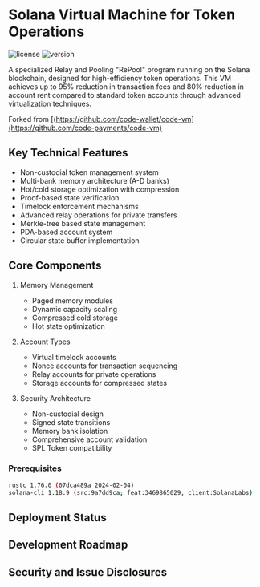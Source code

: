 # Solana Virtual Machine for Token Operations
![license][license-image]
![version][version-image]

[version-image]: https://img.shields.io/badge/version-0.2.0-blue.svg?style=flat
[license-image]: https://img.shields.io/badge/license-MIT-blue.svg?style=flat

A specialized Relay and Pooling "RePool" program running on the Solana blockchain, designed for high-efficiency token operations. This VM achieves up to 95% reduction in transaction fees and 80% reduction in account rent compared to standard token accounts through advanced virtualization techniques.

Forked from [(https://github.com/code-wallet/code-vm](https://github.com/code-payments/code-vm)

## Key Technical Features

- Non-custodial token management system
- Multi-bank memory architecture (A-D banks)
- Hot/cold storage optimization with compression
- Proof-based state verification
- Timelock enforcement mechanisms
- Advanced relay operations for private transfers
- Merkle-tree based state management
- PDA-based account system
- Circular state buffer implementation

## Core Components

1. Memory Management
   - Paged memory modules
   - Dynamic capacity scaling
   - Compressed cold storage
   - Hot state optimization

2. Account Types
   - Virtual timelock accounts
   - Nonce accounts for transaction sequencing
   - Relay accounts for private operations
   - Storage accounts for compressed states

3. Security Architecture
   - Non-custodial design
   - Signed state transitions
   - Memory bank isolation
   - Comprehensive account validation
   - SPL Token compatibility

### Prerequisites
```bash
rustc 1.76.0 (07dca489a 2024-02-04)
solana-cli 1.18.9 (src:9a7dd9ca; feat:3469865029, client:SolanaLabs)
```

## Deployment Status

## Development Roadmap

## Security and Issue Disclosures
